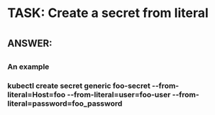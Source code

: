 
# 
# TASK: Create a secret from literal
#

## 
## ANSWER:
##


### An example
###
### kubectl create secret generic foo-secret --from-literal=Host=foo --from-literal=user=foo-user --from-literal=password=foo_password
###
